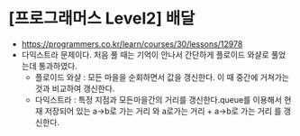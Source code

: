# [프로그래머스 Level2] 배달
- https://programmers.co.kr/learn/courses/30/lessons/12978
- 다익스트라 문제이다. 처음 풀 때는 기억이 안나서 간단하게 플로이드 와샬로 풀었는데 통과하였다.
  - 플로이드 와샬 : 모든 마을을 순회하면서 값을 갱신한다. 이 때 중간에 거쳐가는 것과 비교하여 갱신한다.
  - 다익스트라 : 특정 지점과 모든마을간의 거리를 갱신한다.queue를 이용해서 현재 저장되어 있는 a->b로 가는 거리 와 a로가는 거리 + a->b로 가는 거리 를 갱신한다.